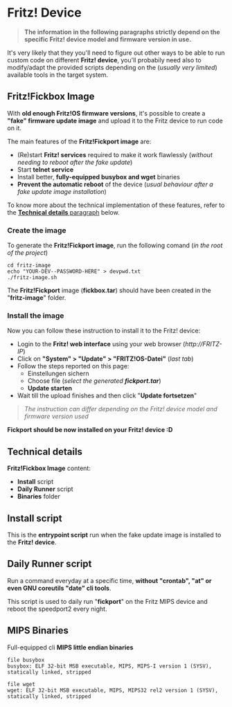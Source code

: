 # Fritz! Device
> **The information in the following paragraphs strictly depend on the specific Fritz! device model and firmware version in use.**    

It's very likely that they you'll need to figure out other ways to be able to run custom code on different **Fritz! device**, you'll probabily need also to modify/adapt the provided scripts depending on the (_usually very limited_) available tools in the target system.

## Fritz!Fickbox Image
With **old enough Fritz!OS firmware versions**, it's possible to create a **"fake" firmware update image** and upload it to the Fritz device to run code on it.

The main features of the **Fritz!Fickport image** are:
- (Re)start **Fritz! services** required to make it work flawlessly (_without needing to reboot after the fake update_) 
- Start **telnet service**
- Install better, **fully-equipped busybox and wget** binaries
- **Prevent the automatic reboot** of the device (_usual behaviour after a fake update image installation_)

To know more about the technical implementation of these features, refer to the [**Technical details** paragraph](#tecnical-details) below.

### Create the image
To generate the **Fritz!Fickport image**, run the following comand (_in the root of the project_)
````
cd fritz-image
echo "YOUR-DEV--PASSWORD-HERE" > devpwd.txt
./fritz-image.sh
````
The **Fritz!Fickport** image (**fickbox.tar**) should have been created in the "**fritz-image**" folder.

### Install the image
Now you can follow these instruction to install it to the Fritz! device:
- Login to the **Fritz! web interface** using your web browser (_http://FRITZ-IP_)
- Click on **"System" > "Update" > "FRITZ!OS-Datei"** (_last tab_)
- Follow the steps reported on this page:
  - Einstellungen sichern
  - Choose file (_select the generated **fickport.tar**_)
  - **Update starten**
- Wait till the upload finishes and then click "**Update fortsetzen**"
> _The instruction can differ depending on the Fritz! device model and firmware version used_

**Fickport should be now installed on your Fritz! device :D**

## Technical details

**Fritz!Fickbox Image** content:
- **Install** script
- **Daily Runner** script
- **Binaries** folder

## Install script
This is the **entrypoint script** run when the fake update image is installed to the **Fritz! device**.

## Daily Runner script
Run a command everyday at a specific time, **without "crontab", "at" or even GNU coreutils "date" cli tools**.  

This script is used to daily run "**fickport**" on the Fritz MIPS device and reboot the speedport2 every night.

## MIPS Binaries
Full-equipped cli **MIPS little endian binaries**
````
file busybox 
busybox: ELF 32-bit MSB executable, MIPS, MIPS-I version 1 (SYSV), statically linked, stripped

file wget 
wget: ELF 32-bit MSB executable, MIPS, MIPS32 rel2 version 1 (SYSV), statically linked, stripped
````
